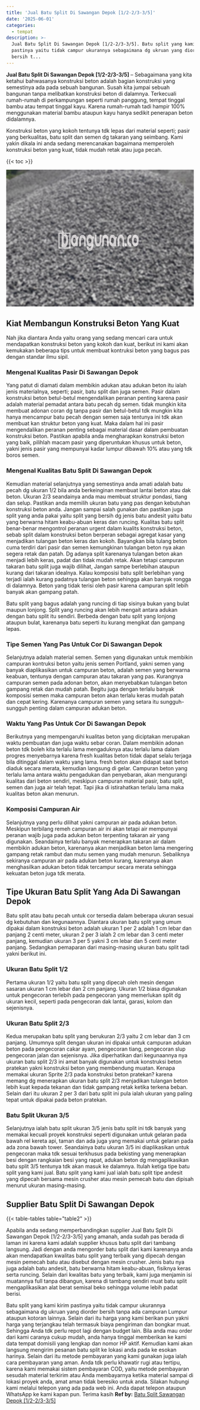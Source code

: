 ```yaml
---
title: 'Jual Batu Split Di Sawangan Depok [1/2-2/3-3/5]'
date: '2025-06-01'
categories:
  - tempat
description: >-
  Jual Batu Split Di Sawangan Depok [1/2-2/3-3/5]. Batu split yang kami kirim
  pastinya yaitu tidak campur ukurannya sebagaimana dg ukruan yang diorder
  bersih t...
---
```


**Jual Batu Split Di Sawangan Depok \[1/2-2/3-3/5\]** – Sebagaimana yang kita ketahui bahwasanya konstruksi beton adalah bagian konstruksi yang semestinya ada pada sebuah bangunan. Susah kita jumpai sebuah bangunan tanpa melibatkan konstruksi beton di dalamnya. Terkecuali rumah-rumah di perkampungan seperti rumah panggung, tempat tinggal bambu atau tempat tinggal kayu. Karena rumah-rumah tadi hampir 100% menggunakan material bambu ataupun kayu hanya sedikit penerapan beton didalamnya.

Konstruksi beton yang kokoh tentunya tdk lepas dari material seperti; pasir yang berkualitas, batu split dan semen dg takaran yang seimbang. Kami yakin dikala ini anda sedang merencanakan bagaimana memperoleh konstruksi beton yang kuat, tidak mudah retak atau juga pecah.

{{< toc >}}

![Jual Batu Split Di Sawangan Depok [1/2-2/3-3/5]](/images/jual-batu-split-10.png)

## Kiat Membangun Konstruksi Beton Yang Kuat

Nah jika diantara Anda yaitu orang yang sedang mencari cara untuk mendapatkan konstruksi beton yang kokoh dan kuat, berikut ini kami akan kemukakan beberapa tips untuk membuat kontruksi beton yang bagus pas dengan standar ilmu sipil.

### Mengenal Kualitas Pasir Di Sawangan Depok

Yang patut di diamati dalam membikin adukan atau adukan beton itu ialah jenis materialnya, seperti; pasir, batu split dan juga semen. Pasir dalam konstruksi beton betul-betul mengendalikan peranan penting karena pasir adalah material pemadat antara batu pecah dg semen. tidak mungkin kita membuat adonan coran dg tanpa pasir dan betul-betul tdk mungkin kita hanya mencampur batu pecah dengan semen saja tentunya ini tdk akan membuat kan struktur beton yang kuat. Maka dalam hal ini pasir mengendalikan peranan penting sebagai material dasar dalam pembuatan konstruksi beton. Pastikan apabila anda mengharapkan konstruksi beton yang baik, pilihlah macam pasir yang diperuntukan khusus untuk beton, yakni jenis pasir yang mempunyai kadar lumpur dibawah 10% atau yang tdk boros semen.

### Mengenal Kualitas Batu Split Di Sawangan Depok

Kemudian material selanjutnya yang semestinya anda amati adalah batu pecah dg ukuran 1/2 bila anda berkeinginan membuat lantai beton atau dak beton. Ukuran 2/3 seandainya anda mau membuat struktur pondasi, tiang dan selup. Pastikan anda memilih ukuran batu yang pas dengan kebutuhan konstruksi beton anda. Jangan sampai salah gunakan dan pastikan juga split yang anda pakai yaitu split yang bersih dg jenis batu andesit yaitu batu yang berwarna hitam keabu-abuan keras dan runcing. Kualitas batu split benar-benar mengontrol peranan urgent dalam kualits konstruksi beton, sebab split dalam konstruksi beton berperan sebagai agregat kasar yang menjadikan tulangan beton keras dan kokoh. Bayangkan bila tulang beton cuma terdiri dari pasir dan semen kemungkinan tulangan beton nya akan segera retak dan patah. Dg adanya split karenanya tulangan beton akan menjadi lebih keras, padat dan tidak mudah retak. Akan tetapi campuran takaran batu split juga wajib dilihat, Jangan sampe berlebihan ataupun kurang dari takaran idealnya. Kalau komposisi batu split berlebihan yang terjadi ialah kurang padatnya tulangan beton sehingga akan banyak rongga di dalamnya. Beton yang tidak terisi oleh pasir karena campuran split lebih banyak akan gampang patah.

Batu split yang bagus adalah yang runcing di tiap sisinya bukan yang bulat maupun lonjong. Split yang runcing akan lebih mengait antara adukan dengan batu split itu sendiri. Berbeda dengan batu split yang lonjong ataupun bulat, karenanya batu seperti itu kurang mengikat dan gampang lepas.

### Tipe Semen Yang Pas Untuk Cor Di Sawangan Depok

Selanjutnya adalah material semen. Semen yang digunakan untuk membikin campuran kontruksi beton yaitu jenis semen Portland, yakni semen yang banyak diaplikasikan untuk campuran beton, adalah semen yang berwarna keabuan, tentunya dengan campuran atau takaran yang pas. Kurangnya campuran semen pada adonan beton, akan menyebabkan tulangan beton gampang retak dan mudah patah. Begitu juga dengan terlalu banyak komposisi semen maka campuran beton akan terlalu keras mudah patah dan cepat kering. Karenanya campuran semen yang setara itu sungguh-sungguh penting dalam campuran adukan beton.

### Waktu Yang Pas Untuk Cor Di Sawangan Depok

Berikutnya yang mempengaruhi kualitas beton yang diciptakan merupakan waktu pembuatan dan juga waktu sebar coran. Dalam membikin adonan beton tdk boleh kita terlalu lama mengaduknya atau terlalu lama dalam progres menyebarnya karena fresh kualitas beton tidak dapat selalu terjaga bila ditinggal dalam waktu yang lama. fresh beton akan didapat saat beton diaduk secara merata, kemudian langsung di gelar. Campuran beton yang terlalu lama antara waktu pengadukan dan penyebaran, akan mengurangi kualitas dari beton sendiri, meskipun campuran material pasir, batu split, semen dan juga air telah tepat. Tapi jika di istirahatkan terlalu lama maka kualitas beton akan menurun.

### Komposisi Campuran Air

Selanjutnya yang perlu dilihat yakni campuran air pada adukan beton. Meskipun terbilang remeh campuran air ini akan tetapi air mempunyai peranan wajib juga pada adukan beton terpenting takaran air yang digunakan. Seandainya terlalu banyak menerapkan takaran air dalam membikin adukan beton, karenanya akan menjadikan beton lama mengering gampang retak rambut dan mutu semen yang mudah menurun. Sebaliknya sekiranya campuran air pada adukan beton kurang, karenanya akan menghasilkan adukan beton tidak tercampur secara merata sehingga kekuatan beton juga tdk merata.

## Tipe Ukuran Batu Split Yang Ada Di Sawangan Depok

Batu split atau batu pecah untuk cor tersedia dalam beberapa ukuran sesuai dg kebutuhan dan kegunaannya. Diantara ukuran batu split yang umum dipakai dalam konstruksi beton adalah ukuran 1 per 2 adalah 1 cm lebar dan panjang 2 centi meter, ukuran 2 per 3 ialah 2 cm lebar dan 3 centi meter panjang, kemudian ukuran 3 per 5 yakni 3 cm lebar dan 5 centi meter panjang. Sedangkan pemaparan dari masing-masing ukuran batu split tadi yakni berikut ini.

### Ukuran Batu Split 1/2

Pertama ukuran 1/2 yaitu batu split yang dipecah oleh mesin dengan sasaran ukuran 1 cm lebar dan 2 cm panjang. Ukuran 1/2 biasa digunakan untuk pengecoran terlebih pada pengecoran yang memerlukan split dg ukuran kecil, seperti pada pengecoran dak lantai, garasi, kolom dan sejenisnya.

### Ukuran Batu Split 2/3

Kedua merupakan batu split yang berukuran 2/3 yaitu 2 cm lebar dan 3 cm panjang. Umumnya split dengan ukuran ini dipakai untuk campuran adukan beton pada pengecoran cakar ayam, pengecoran tiang, pengecoran slup pengecoran jalan dan sejenisnya. Jika diperhatikan dari kegunaannya nya ukuran batu split 2/3 ini amat banyak digunakan untuk konstruksi beton pratekan yakni konstruksi beton yang membendung muatan. Kenapa memakai ukuran Sprite 2/3 pada konstruksi beton pratekan? karena memang dg menerapkan ukuran batu split 2/3 menjadikan tulangan beton lebih kuat kepada tekanan dan tidak gampang retak ketika terkena beban. Selain dari itu ukuran 2 per 3 dari batu split ini pula ialah ukuran yang paling tepat untuk dipakai pada beton pratekan.

### Batu Split Ukuran 3/5

Selanjutnya ialah batu split ukuran 3/5 jenis batu split ini tdk banyak yang memakai kecuali proyek konstruksi seperti digunakan untuk gelaran pada bawah rel kereta api, taman dan ada juga yang memakai untuk gelaran pada ada zona bawah tower. Seandainya batu ukuran 3/5 ini diaplikasikan untuk pengecoran maka tdk sesuai terkhusus pada bekisting yang menerapkan besi dengan rangkaian besi yang rapat, adukan beton dg mengaplikasikan batu split 3/5 tentunya tdk akan masuk ke dalamnya. Itulah ketiga tipe batu split yang kami jual. Batu split yang kami jual ialah batu split tipe andesit yang dipecah bersama mesin crusher atau mesin pemecah batu dan dipisah menurut ukuran masing-masing.

## Supplier Batu Split Di Sawangan Depok

{{< table-tables table="table2" >}}

Apabila anda sedang memperbandingkan supplier Jual Batu Split Di Sawangan Depok \[1/2-2/3-3/5\] yang amanah, anda sudah pas berada di laman ini karena kami adalah supplier khusus batu split dari tambang langsung. Jadi dengan anda mengorder batu split dari kami karenanya anda akan mendapatkan kwalitas batu split yang terbaik yang dipecah dengan mesin pemecah batu atau disebut dengan mesin crusher. Jenis batu nya juga adalah batu andesit, batu berwarna hitam keabu-abuan, fisiknya keras serta runcing. Selain dari kwalitas batu yang terbaik, kami juga menjamin isi muatannya full tanpa dibangun, karena di tambang sendiri muat batu split mengaplikasikan alat berat semisal beko sehingga volume lebih padat berisi.

Batu split yang kami kirim pastinya yaitu tidak campur ukurannya sebagaimana dg ukruan yang diorder bersih tanpa ada campuran Lumpur ataupun kotoran lainnya. Selain dari itu harga yang kami berikan pun yakni harga yang terjangkau telah termasuk biaya pengiriman dan bongkar muat. Sehingga Anda tdk perlu repot lagi dengan budget lain. Bila anda mau order dari kami caranya cukup mudah, anda hanya tinggal memberikan ke kami data tempat domisili yang lengkap dan nomor HP aktif. Kemudian kami akan langsung mengirim pesanan batu split ke lokasi anda pada ke esokan harinya. Selain dari itu metode pembayaran yang kami gunakan juga ialah cara pembayaran yang aman. Anda tdk perlu khawatir rugi atau tertipu, karena kami memakai sistem pembayaran COD, yaitu metode pembayaran sesudah material terkirim atau Anda membayarnya ketika material sampai di lokasi proyek anda, amat aman tidak beresiko untuk anda. Silakan hubungi kami melalui telepon yang ada pada web ini. Anda dapat telepon ataupun WhatsApp ke kami kapan pun. Terima kasih
**Ref by:** [Batu Split Sawangan Depok [1/2-2/3-3/5]](https://id.wikipedia.org/wiki/Batu)
